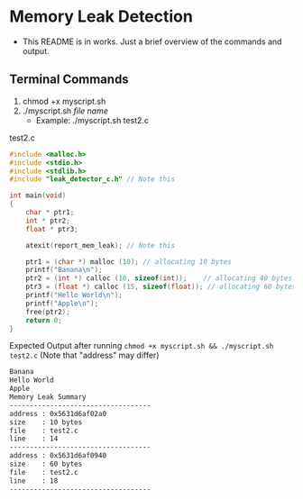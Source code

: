 # Memory Leak Detection
- This README is in works. Just a brief overview of the commands and output.

## Terminal Commands
1. chmod +x myscript.sh
2. ./myscript.sh *file name*
   - Example: ./myscript.sh test2.c

test2.c
```c
#include <malloc.h>
#include <stdio.h>
#include <stdlib.h>
#include "leak_detector_c.h" // Note this

int main(void) 
{
    char * ptr1; 
    int * ptr2; 
    float * ptr3;

    atexit(report_mem_leak); // Note this

    ptr1 = (char *) malloc (10); // allocating 10 bytes        
    printf("Banana\n");
    ptr2 = (int *) calloc (10, sizeof(int)); 	// allocating 40 bytes 
    ptr3 = (float *) calloc (15, sizeof(float)); // allocating 60 bytes
    printf("Hello World\n");
    printf("Apple\n");
    free(ptr2);
    return 0;
}

```

Expected Output after running `chmod +x myscript.sh && ./myscript.sh test2.c` (Note that "address" may differ)
```txt
Banana
Hello World
Apple
Memory Leak Summary
-----------------------------------
address : 0x5631d6af02a0
size    : 10 bytes
file    : test2.c
line    : 14
-----------------------------------
address : 0x5631d6af0940
size    : 60 bytes
file    : test2.c
line    : 18
-----------------------------------

```

